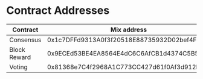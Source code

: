 # Contract Addresses

| Contract     | Mix address                                 | Mix Testnet address                        |
| ------------ | ------------------------------------------- | ------------------------------------------ |
| Consensus    | 0x1c7DFFd9313A0f3f20518E88735932D02bef4F28  | 0xcFe324466245c08873a86D6351fB16eA7151c490 |
| Block Reward | 0x9ECEd53BE4EA8564E4dC6C6AfCB1d4374C5B5F14  | 0x9a559115d09871B1f7507108535FDC3d8eFD39F0 |
| Voting       | 0x81368e7C4f2968A1C773CC427d61f0Af3d912bb3  | 0x0ACb34c96f4a3Cc066e7041e734d50bD2CF56781 |
